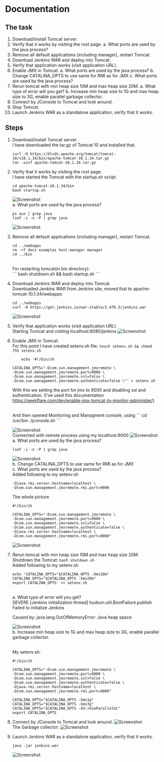 # Documentation

## The task

1. Download/install Tomcat server.
2. Verify that it works by visiting the root page.
    a. What ports are used by the java process?
3. Remove all default applications (including manager), restart Tomcat.
4. Download Jenkins WAR and deploy into Tomcat.
5. Verify that application works (visit application URL).
6. Enable JMX in Tomcat.
    a. What ports are used by the java process?
    b. Change CATALINA_OPTS to use same for RMI as for JMX
    c. What ports are used by the java process?
7. Rerun tomcat with min heap size 10M and max heap size 20M.
    a. What type of error will you get?
    b. Increase min heap size to 1G and max heap size to 3G, enable parallel garbage collector.
8. Connect by JConsole to Tomcat and look around.
9. Stop Tomcat.
10. Launch Jenkins WAR as a standalone application, verify that it works.

## Steps

1) Download/install Tomcat server. <br/>
    I have downloaded the tar.gz of Tomcat 10 and installed that.
    ```
    curl -O https://dlcdn.apache.org/tomcat/tomcat-10/v10.1.34/bin/apache-tomcat-10.1.34.tar.gz
    tar -xzvf apache-tomcat-10.1.34.tar.gz
    ```
2) Verify that it works by visiting the root page. <br/>
    I have started the Tomcat with the startup.sh script.
    ```
    cd apache-tomcat-10.1.34/bin
    bash startup.sh
    ```
    ![Screenshot](../screenshots/java_task/1.png)
    <br/>
    a. What ports are used by the java process?
    ```
    ps aux | grep java
    lsof -i -n -P | grep java
    ```
    ![Screenshot](../screenshots/java_task/2.png)
3) Remove all default applications (including manager), restart Tomcat.
    ```
    cd ../webapps
    rm -rf docs examples host-manager manager
    cd ../bin
    ```
    <br/>
    For restarting tomcat(in bin directory): 
    <br/>
    ``` 
    bash shutdown.sh && bash startup.sh 
    ```
4) Download Jenkins WAR and deploy into Tomcat.
    <br/>
    Downloaded Jenkins WAR from Jenkins site, moved that to apache-tomcat-10.1.34/webapps
    ```
    cd ../webapps
    curl -O https://get.jenkins.io/war-stable/2.479.3/jenkins.war
    ```
   ![Screenshot](../screenshots/java_task/4.png)
5) Verify that application works (visit application URL).
    <br/>
    Starting Tomcat and visiting localhost:8080/jenkins
    ![Screenshot](../screenshots/java_task/5.png)

6) Enable JMX in Tomcat.
    <br/>
    For this point I have created setenv.sh file:
    ``` touch setenv.sh && chmod 755 setenv.sh ```
    ```
        echo '#!/bin/sh

    CATALINA_OPTS="-Dcom.sun.management.jmxremote \
    -Dcom.sun.management.jmxremote.port=9000 \
    -Dcom.sun.management.jmxremote.ssl=false \
    -Dcom.sun.management.jmxremote.authenticate=false \"' > setenv.sh

    ```
    With this we setting the port for jmx to 9000 and disabling ssl and authentication.
    (I've used this documentation https://geekflare.com/dev/enable-jmx-tomcat-to-monitor-administer/)
    
    <br/>
    And then opened Monitoring and Managment console, using 
    ``` 
    cd /usr/bin
    ./jconsole.sh
    ```

    ![Screenshot](../screenshots/java_task/6.png)
    <br/>
    Connected with remote process using my localhost:9000
    ![Screenshot](../screenshots/java_task/7.png)
    <br/>
    a. What ports are used by the java process?
    ```
    lsof -i -n -P | grep java
    ```
    ![Screenshot](../screenshots/java_task/8.png)
    <br/>
    b. Change CATALINA_OPTS to use same for RMI as for JMX
    <br/>
    c. What ports are used by the java process?
    <br/>
    Added following to my setenv.sh 

    ```
    -Djava.rmi.server.hostname=localhost \
    -Dcom.sun.management.jmxremote.rmi.port=9000
    ```
    The whole picture

    ```
    #!/bin/sh

    CATALINA_OPTS="-Dcom.sun.management.jmxremote \
    -Dcom.sun.management.jmxremote.port=9000 \
    -Dcom.sun.management.jmxremote.ssl=false \
    -Dcom.sun.management.jmxremote.authenticate=false \
    -Djava.rmi.server.hostname=localhost \
    -Dcom.sun.management.jmxremote.rmi.port=9000"
    ```

    ![Screenshot](../screenshots/java_task/9.png)

7. Rerun tomcat with min heap size 10M and max heap size 20M.
    Shutdown the Tomcat: ``` bash shutdown.sh ```
    <br/>
    Added following to my setenv.sh

    ```
    echo 'CATALINA_OPTS="$CATALINA_OPTS -Xms10m"
    CATALINA_OPTS="$CATALINA_OPTS -Xmx20m"
    export CATALINA_OPTS' >> setenv.sh
    ```
    <br/>
    a. What type of error will you get?
    <br/>
    SEVERE [Jenkins initialization thread] hudson.util.BootFailure.publish Failed to initialize Jenkins
    
    Caused by: java.lang.OutOfMemoryError: Java heap space

    ![Screenshot](../screenshots/java_task/error_part.png)
    <br/>
    b. Increase min heap size to 1G and max heap size to 3G, enable parallel garbage collector.

    <br/>
    My setenv.sh:
    
    ```
    #!/bin/sh

    CATALINA_OPTS="-Dcom.sun.management.jmxremote \
    -Dcom.sun.management.jmxremote.port=9000 \
    -Dcom.sun.management.jmxremote.ssl=false \
    -Dcom.sun.management.jmxremote.authenticate=false \
    -Djava.rmi.server.hostname=localhost \
    -Dcom.sun.management.jmxremote.rmi.port=9000"

    CATALINA_OPTS="$CATALINA_OPTS -Xms1g"
    CATALINA_OPTS="$CATALINA_OPTS -Xmx3g"
    CATALINA_OPTS="$CATALINA_OPTS -XX:+UseParallelGC"
    export CATALINA_OPTS 

    ```

8. Connect by JConsole to Tomcat and look around.
    ![Screenshot](../screenshots/java_task/10.png)
    <br/>
    The Garbage collector: 
    ![Screenshot](../screenshots/java_task/11.png)

10. Launch Jenkins WAR as a standalone application, verify that it works.
    ```
    java -jar jenkins.war
    ```
    ![Screenshot](../screenshots/java_task/12.png)









